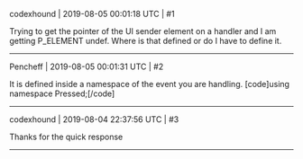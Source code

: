 codexhound | 2019-08-05 00:01:18 UTC | #1

Trying to get the pointer of the UI sender element on a handler and I am getting P_ELEMENT undef. Where is that defined or do I have to define it.

-------------------------

Pencheff | 2019-08-05 00:01:31 UTC | #2

It is defined inside a namespace of the event you are handling. 
[code]using namespace Pressed;[/code]

-------------------------

codexhound | 2019-08-04 22:37:56 UTC | #3

Thanks for the quick response

-------------------------

